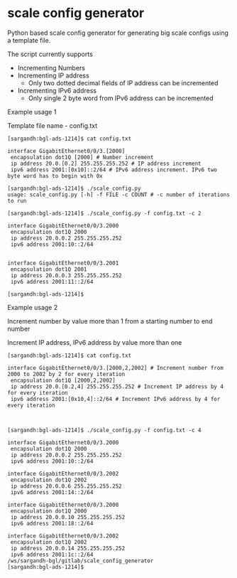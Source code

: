 
# scale config generator

Python based scale config generator for generating big scale configs using a template file.

The script currently supports 

* Incrementing Numbers
* Incrementing IP address 
	* Only two dotted decimal fields of IP address can be incremented 
* Incrementing IPv6 address
	* Only single 2 byte word from IPv6 address can be incremented 


Example usage 1

Template file name - config.txt 

```
[sargandh:bgl-ads-1214]$ cat config.txt 

interface GigabitEthernet0/0/3.[2000]
 encapsulation dot1Q [2000] # Number increment
 ip address 20.0.[0.2] 255.255.255.252 # IP address increment
 ipv6 address 2001:[0x10]::2/64 # IPv6 address increment. IPv6 two byte word has to begin with 0x
 
[sargandh:bgl-ads-1214]$ ./scale_config.py 
usage: scale_config.py [-h] -f FILE -c COUNT # -c number of iterations to run

[sargandh:bgl-ads-1214]$ ./scale_config.py -f config.txt -c 2 

interface GigabitEthernet0/0/3.2000
 encapsulation dot1Q 2000
 ip address 20.0.0.2 255.255.255.252
 ipv6 address 2001:10::2/64
 

interface GigabitEthernet0/0/3.2001
 encapsulation dot1Q 2001
 ip address 20.0.0.3 255.255.255.252
 ipv6 address 2001:11::2/64
 
[sargandh:bgl-ads-1214]$ 
```

Example usage 2

Increment number by value more than 1 from a starting number to end number

Increment IP address, IPv6 address by value more than one
```
[sargandh:bgl-ads-1214]$ cat config.txt 

interface GigabitEthernet0/0/3.[2000,2,2002] # Increment number from 2000 to 2002 by 2 for every iteration
 encapsulation dot1Q [2000,2,2002]
 ip address 20.0.[0.2,4] 255.255.255.252 # Increment IP address by 4 for every iteration 
 ipv6 address 2001:[0x10,4]::2/64 # Increment IPv6 address by 4 for every iteration 



[sargandh:bgl-ads-1214]$ ./scale_config.py -f config.txt -c 4

interface GigabitEthernet0/0/3.2000
 encapsulation dot1Q 2000
 ip address 20.0.0.2 255.255.255.252
 ipv6 address 2001:10::2/64

interface GigabitEthernet0/0/3.2002
 encapsulation dot1Q 2002
 ip address 20.0.0.6 255.255.255.252
 ipv6 address 2001:14::2/64

interface GigabitEthernet0/0/3.2000
 encapsulation dot1Q 2000
 ip address 20.0.0.10 255.255.255.252
 ipv6 address 2001:18::2/64

interface GigabitEthernet0/0/3.2002
 encapsulation dot1Q 2002
 ip address 20.0.0.14 255.255.255.252
 ipv6 address 2001:1c::2/64
/ws/sargandh-bgl/gitlab/scale_config_generator
[sargandh:bgl-ads-1214]$ 
```
